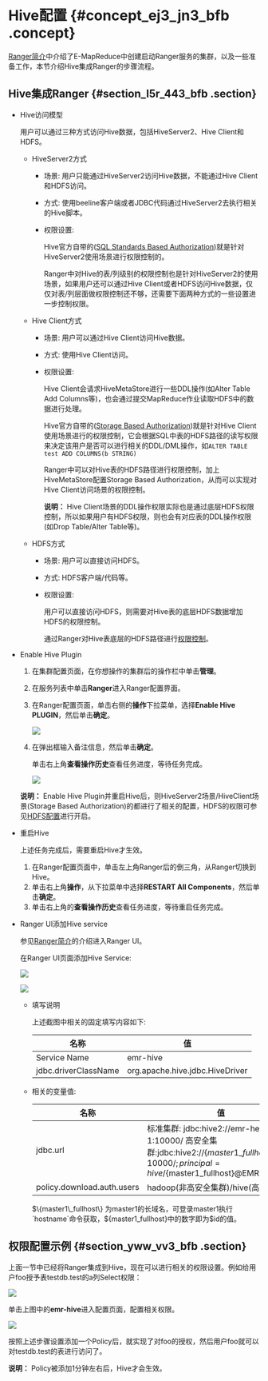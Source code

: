 # Hive配置 {#concept_ej3_jn3_bfb .concept}

[Ranger简介](intl.zh-CN/用户指南/组件授权/RANGER/Ranger简介.md#)中介绍了E-MapReduce中创建启动Ranger服务的集群，以及一些准备工作，本节介绍Hive集成Ranger的步骤流程。

## Hive集成Ranger {#section_l5r_443_bfb .section}

-   Hive访问模型

    用户可以通过三种方式访问Hive数据，包括HiveServer2、Hive Client和HDFS。

    -   HiveServer2方式
        -   场景: 用户只能通过HiveServer2访问Hive数据，不能通过Hive Client和HDFS访问。
        -   方式: 使用beeline客户端或者JDBC代码通过HiveServer2去执行相关的Hive脚本。
        -   权限设置:

            Hive官方自带的\([SQL Standards Based Authorization](intl.zh-CN/用户指南/组件授权/Hive授权.md#)\)就是针对HiveServer2使用场景进行权限控制的。

            Ranger中对Hive的表/列级别的权限控制也是针对HiveServer2的使用场景，如果用户还可以通过Hive Client或者HDFS访问Hive数据，仅仅对表/列层面做权限控制还不够，还需要下面两种方式的一些设置进一步控制权限。

    -   Hive Client方式
        -   场景: 用户可以通过Hive Client访问Hive数据。
        -   方式: 使用Hive Client访问。
        -   权限设置:

            Hive Client会请求HiveMetaStore进行一些DDL操作\(如Alter Table Add Columns等\)，也会通过提交MapReduce作业读取HDFS中的数据进行处理。

            Hive官方自带的\([Storage Based Authorization](intl.zh-CN/用户指南/组件授权/Hive授权.md#)\)就是针对Hive Client使用场景进行的权限控制，它会根据SQL中表的HDFS路径的读写权限来决定该用户是否可以进行相关的DDL/DML操作，如`ALTER TABLE test ADD COLUMNS(b STRING)`

            Ranger中可以对Hive表的HDFS路径进行权限控制，加上HiveMetaStore配置Storage Based Authorization，从而可以实现对Hive Client访问场景的权限控制。

            **说明：** Hive Client场景的DDL操作权限实际也是通过底层HDFS权限控制，所以如果用户有HDFS权限，则也会有对应表的DDL操作权限\(如Drop Table/Alter Table等\)。

    -   HDFS方式
        -   场景: 用户可以直接访问HDFS。
        -   方式: HDFS客户端/代码等。
        -   权限设置:

            用户可以直接访问HDFS，则需要对Hive表的底层HDFS数据增加HDFS的权限控制。

            通过Ranger对Hive表底层的HDFS路径进行[权限控制](intl.zh-CN/用户指南/组件授权/RANGER/Hive配置.md#)。

-   Enable Hive Plugin

    1.  在集群配置页面，在你想操作的集群后的操作栏中单击**管理**。
    2.  在服务列表中单击**Ranger**进入Ranger配置界面。
    3.  在Ranger配置页面，单击右侧的**操作**下拉菜单，选择**Enable Hive PLUGIN**，然后单击**确定**。

        ![](http://static-aliyun-doc.oss-cn-hangzhou.aliyuncs.com/assets/img/17950/154293943411501_zh-CN.png)

    4.  在弹出框输入备注信息，然后单击**确定**。

        单击右上角**查看操作历史**查看任务进度，等待任务完成。

        ![](http://static-aliyun-doc.oss-cn-hangzhou.aliyuncs.com/assets/img/17950/154293943411502_zh-CN.png)

    **说明：** Enable Hive Plugin并重启Hive后，则HiveServer2场景/HiveClient场景\(Storage Based Authorization\)的都进行了相关的配置，HDFS的权限可参见[HDFS配置](intl.zh-CN/用户指南/组件授权/RANGER/HDFS配置.md#)进行开启。

-   重启Hive

    上述任务完成后，需要重启Hive才生效。

    1.  在Ranger配置页面中，单击左上角Ranger后的倒三角，从Ranger切换到Hive。
    2.  单击右上角**操作**，从下拉菜单中选择**RESTART All Components**，然后单击**确定**。
    3.  单击右上角的**查看操作历史**查看任务进度，等待重启任务完成。
-   Ranger UI添加Hive service

    参见[Ranger简介](intl.zh-CN/用户指南/组件授权/RANGER/Ranger简介.md#)的介绍进入Ranger UI。

    在Ranger UI页面添加Hive Service:

    ![](http://static-aliyun-doc.oss-cn-hangzhou.aliyuncs.com/assets/img/17950/154293943411506_zh-CN.png)

    ![](http://static-aliyun-doc.oss-cn-hangzhou.aliyuncs.com/assets/img/17950/154293943411507_zh-CN.png)

    -   填写说明

        上述截图中相关的固定填写内容如下:

        |名称|值|
        |--|--|
        |Service Name|emr-hive|
        |jdbc.driverClassName|org.apache.hive.jdbc.HiveDriver|

    -   相关的变量值:

        |名称|值|
        |--|--|
        |jdbc.url|标准集群: jdbc:hive2://emr-header-1:10000/ 高安全集群:jdbc:hive2://$\{master1\_fullhost\}:10000/;principal=hive/$\{master1\_fullhost\}@EMR.$id.COM|
        |policy.download.auth.users|hadoop\(非高安全集群\)/hive\(高安全集群\)|

        $\{master1\_fullhost\} 为master1的长域名，可登录master1执行`hostname`命令获取，$\{master1\_fullhost\}中的数字即为$id的值。


## 权限配置示例 {#section_yww_vv3_bfb .section}

上面一节中已经将Ranger集成到Hive，现在可以进行相关的权限设置。例如给用户foo授予表testdb.test的a列Select权限：

![](http://static-aliyun-doc.oss-cn-hangzhou.aliyuncs.com/assets/img/17950/154293943411509_zh-CN.png)

单击上图中的**emr-hive**进入配置页面，配置相关权限。

![](http://static-aliyun-doc.oss-cn-hangzhou.aliyuncs.com/assets/img/17950/154293943411510_zh-CN.png)

按照上述步骤设置添加一个Policy后，就实现了对foo的授权，然后用户foo就可以对testdb.test的表进行访问了。

**说明：** Policy被添加1分钟左右后，Hive才会生效。


